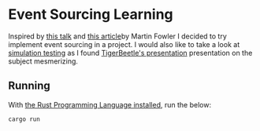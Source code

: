 # Event Sourcing Learning

Inspired by [this talk](https://youtu.be/STKCRSUsyP0?si=wLMm5UGnaxxTa4Dp&t=1251) and [this article](https://martinfowler.com/eaaDev/EventSourcing.html)by Martin Fowler I decided to try implement event sourcing in a project. I would also like to take a look at [simulation testing](https://docs.tigerbeetle.com/about/vopr) as I found [TigerBeetle's presentation](https://youtu.be/sC1B3d9C_sI?si=7oNr40_LqDNnpr_-) presentation on the subject mesmerizing.

## Running

With [the Rust Programming Language installed](https://rustup.rs), run the below:

```bash
cargo run
```
